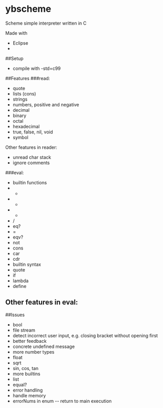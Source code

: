 # ybscheme

Scheme simple interpreter written in C

Made with
- Eclipse 
-

##Setup
- compile with -std=c99

##Features
###read:
- quote
- lists (cons)
- strings
- numbers, positive and negative
 - decimal
 - binary
 - octal
 - hexadecimal
 - true, false, nil, void
 - symbol
 
Other features in reader:
- unread char stack
- ignore comments

###eval:
- builtin functions
 - +
 - -
 - *
 - /
 - eq?
 - =
 - eqv?
 - not
 - cons
 - car
 - cdr
- builtin syntax
 - quote
 - if
 - lambda
 - define
 
Other features in eval:
- 

##Issues
- bool
- file stream
- detect incorrect user input, e.g. closing bracket without opening first
- better feedback
 - concrete undefined message
- more number types
 - float
 - sqrt
 - sin, cos, tan
- more builtins
 - list
 - equal?
- error handling
 - handle memory
 - errorNums in enum
-- return to main execution

